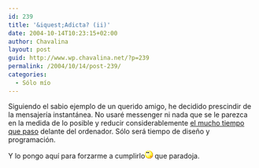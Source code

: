 ```yaml
---
id: 239
title: '&iquest;Adicta? (ii)'
date: 2004-10-14T10:23:15+02:00
author: Chavalina
layout: post
guid: http://www.wp.chavalina.net/?p=239
permalink: /2004/10/14/post-239/
categories:
  - Sólo mío
---
```

Siguiendo el sabio ejemplo de un querido amigo, he decidido prescindir de la mensajer&iacute;a instantánea. No usaré messenger ni nada que se le parezca en la medida de lo posible y reducir considerablemente <a href="http://www.chavalina.net/comentar.php?idpost=202" target="_blank">el mucho tiempo que paso</a> delante del ordenador. S&oacute;lo será tiempo de dise&ntilde;o y programaci&oacute;n.

Y lo pongo aqu&iacute; para forzarme a cumplirlo![emo](/imagenes/emoticonos/pensativo.gif) que paradoja.